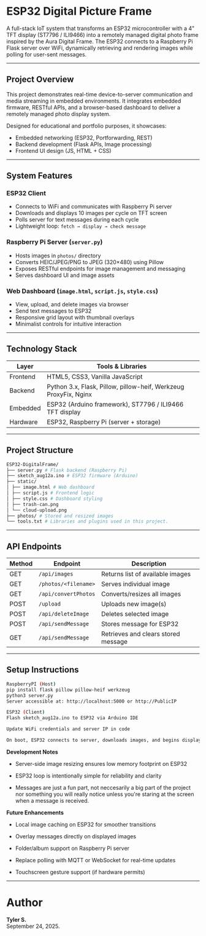 # ESP32 Digital Picture Frame

A full-stack IoT system that transforms an ESP32 microcontroller with a 4" TFT display (ST7796 / ILI9466) into a remotely managed digital photo frame inspired by the Aura Digital Frame. The ESP32 connects to a Raspberry Pi Flask server over WiFi, dynamically retrieving and rendering images while polling for user-sent messages.

---

## Project Overview

This project demonstrates real-time device-to-server communication and media streaming in embedded environments. It integrates embedded firmware, RESTful APIs, and a browser-based dashboard to deliver a remotely managed photo display system.

Designed for educational and portfolio purposes, it showcases:

- Embedded networking (ESP32, Portforwarding, REST)
- Backend development (Flask APIs, Image processing)
- Frontend UI design (JS, HTML + CSS)

---

## System Features

### ESP32 Client

- Connects to WiFi and communicates with Raspberry Pi server
- Downloads and displays 10 images per cycle on TFT screen
- Polls server for text messages during each cycle
- Lightweight loop: `fetch → display → check message`

### Raspberry Pi Server (`server.py`)

- Hosts images in `photos/` directory
- Converts HEIC/JPEG/PNG to JPEG (320×480) using Pillow
- Exposes RESTful endpoints for image management and messaging
- Serves dashboard UI and image assets

### Web Dashboard (`image.html`, `script.js`, `style.css`)

- View, upload, and delete images via browser
- Send text messages to ESP32
- Responsive grid layout with thumbnail overlays
- Minimalist controls for intuitive interaction

---

## Technology Stack

| Layer      | Tools & Libraries                                      |
|------------|--------------------------------------------------------|
| Frontend   | HTML5, CSS3, Vanilla JavaScript                        |
| Backend    | Python 3.x, Flask, Pillow, pillow-heif, Werkzeug ProxyFix, Nginx |
| Embedded   | ESP32 (Arduino framework), ST7796 / ILI9466 TFT display |
| Hardware   | ESP32, Raspberry Pi (server + storage)                |

---

## Project Structure
```bash
ESP32-DigitalFrame/
├── server.py # Flask backend (Raspberry Pi)
├── sketch_aug12a.ino # ESP32 firmware (Arduino)
├── static/
│ ├── image.html # Web dashboard
│ ├── script.js # Frontend logic
│ ├── style.css # Dashboard styling
│ ├── trash-can.png 
│ └── cloud-upload.png 
├── photos/ # Stored and resized images
└── tools.txt # Libraries and plugins used in this project.
```
---

## API Endpoints

| Method | Endpoint                | Description                          |
|--------|-------------------------|--------------------------------------|
| GET    | `/api/images`           | Returns list of available images     |
| GET    | `/photos/<filename>`    | Serves individual image              |
| GET    | `/api/convertPhotos`    | Converts/resizes all images          |
| POST   | `/upload`               | Uploads new image(s)                 |
| POST   | `/api/deleteImage`      | Deletes selected image               |
| POST   | `/api/sendMessage`      | Stores message for ESP32             |
| GET    | `/api/sendMessage`      | Retrieves and clears stored message  |

---

## Setup Instructions

```bash
RaspberryPI (Host)
pip install flask pillow pillow-heif werkzeug
python3 server.py
Server accessible at: http://localhost:5000 or http://PublicIP
```

```bash
ESP32 (Client)
Flash sketch_aug12a.ino to ESP32 via Arduino IDE

Update WiFi credentials and server IP in code

On boot, ESP32 connects to server, downloads images, and begins display loop
```

**Development Notes**
 - Server-side image resizing ensures low memory footprint on ESP32
 
 - ESP32 loop is intentionally simple for reliability and clarity

 - Messages are just a fun part, not neccesarily a big part of the project nor something you will really notice unless you're staring at the screen when a message is received. 

**Future Enhancements**
 - Local image caching on ESP32 for smoother transitions

 - Overlay messages directly on displayed images

 - Folder/album support on Raspberry Pi server

 - Replace polling with MQTT or WebSocket for real-time updates

 - Touchscreen gesture support (if hardware permits)

---

# Author

**Tyler S.** <br />
September 24, 2025.
